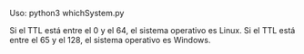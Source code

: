 Uso: python3 whichSystem.py <IP>

Si el TTL está entre el 0 y el 64, el sistema operativo es Linux.
Si el TTL está entre el 65 y el 128, el sistema operativo es Windows.
